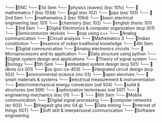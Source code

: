
└── 📁ENC
    └── 📁1st Sem
        └── 📁physics (waves) (bsc 101c)
        └── 📁mathematics 1 (bsc 103d)
        └── 📁egd (esc 102)
        └── 📁pps (esc 103)
    └── 📁2nd Sem
        └── 📁mathematics 2 (bsc 106d)
        └── 📁basic electrical engineering (esc 101)
        └── 📁chemistry (bsc 102)
        └── 📁english (hsmc 101)
    └── 📁3rd Sem
        └── 📁Digital Electronics & computer organization (ecp 301)
        └── 📁Semiconductor devices
        └── 📁oop using c++
        └── 📁Analog communication
        └── 📁Circuit analysis 
        └── 📁Mathematics 3
        └── 📁Indian constitution
        └── 📁essence of indian traditional knowledge
    └── 📁4th Sem
        └── 📁Digital communication
        └── 📁Analog electronics circuits
        └── 📁Microprocessors and its application
        └── 📁Data structure using python
        └── 📁Digital system design and applications
        └── 📁Theory of signal system
        └── 📁biology
    └── 📁5th Sem
        └── 📁embedded system design (ecp 501)
        └── 📁dbms (cs 501)
        └── 📁os (pcc-cs-403)
        └── 📁integrated circuit design (ecp 502)
        └── 📁environmental-science (mc 03)
        └── 📁open electives
            └── 📁smart materials & systems
            └── 📁electrical measurement & instrumentation
            └── 📁electromechanical energy conversion (oel 504)
            └── 📁solid & structures (oel 506)
            └── 📁optimization techniques (oel 507)
            └── 📁engineering-mechanics (esc 01)
            └── 📁
    └── 📁6th Sem
        └── 📁Mobile communication
        └── 📁Digital signal processing
        └── 📁computer networks (ec 602)
        └── 📁bhagwat gita (mc 04 g)
        └── 📁Data mining
        └── 📁Internet of things (IOT)
        └── 📁Soft skill & interpersonal communication
        └── 📁Software engineering